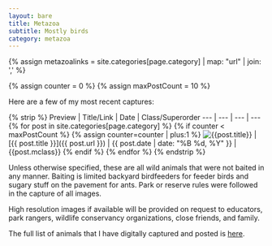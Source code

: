 ```yaml
---
layout: bare
title: Metazoa
subtitle: Mostly birds
category: metazoa
---
```


{% assign metazoalinks = site.categories[page.category] | map: "url" | join: ',' %}

<div class="container" markdown="1">

<div class="row">
  <div class="col-xs-12 bigfont-column"><p></p></div>
</div>

<div class="row">
  <div class="col-xs-4 bigfont-column" id="firstm"></div>
  <script>
    var metazoa_string = "{{metazoalinks }}";
    var metazoa = metazoa_string.split(',');
    var mfirst = metazoa[metazoa.length - 1];
    var elem = document.createElement("a");
    elem.href = mfirst;
    elem.text = "First";
    elem.setAttribute("class", "btn btn-tall btn-primary btn-block medbigfont");
    document.getElementById("firstm").appendChild(elem);
  </script>
  <div class="col-xs-4 bigfont-column" id="randm"></div>
  <script>
    var metazoa_string = "{{metazoalinks }}";
    var metazoa = metazoa_string.split(',');
    var mrand = metazoa[Math.floor(Math.random() * metazoa.length)];
    var elem = document.createElement("a");
    elem.href = mrand;
    elem.text = "Random";
    elem.setAttribute("class", "btn btn-tall btn-primary btn-block medbigfont");
    document.getElementById("randm").appendChild(elem);
  </script>
  <div class="col-xs-4 bigfont-column" id="latestm"></div>
  <script>
    var metazoa_string = "{{metazoalinks }}";
    var metazoa = metazoa_string.split(',');
    var mlatest = metazoa[0];
    var elem = document.createElement("a");
    elem.href = mlatest;
    elem.text = "Latest";
    elem.setAttribute("class", "btn btn-tall btn-primary btn-block medbigfont");
    document.getElementById("latestm").appendChild(elem);
  </script>
</div>

<div class="row">
  <div class="col-xs-12 col-md-12 bigfont-column"><p></p></div>
</div>


<div class="row" markdown="1">
<div class="col-xs-12 col-md-12 bigfont-column" markdown="1"> 

{% assign counter = 0 %}
{% assign maxPostCount = 10 %}

Here are a few of my most recent captures:

{% strip %}
Preview | Title/Link | Date | Class/Superorder
--- | --- | --- | ---
{% for post in site.categories[page.category] %}
  {% if counter < maxPostCount %}
    {% assign counter=counter | plus:1 %}
![{{post.title}}](/images/metazoa_thumbs/{{post.mimage}}) | [{{ post.title }}]({{ post.url }}) | {{ post.date | date: "%B %d, %Y" }} | {{post.mclass}}
  {% endif %}
{% endfor %}
{% endstrip %}

Unless otherwise specified, these are all wild animals that were
not baited in any manner. Baiting is limited backyard birdfeeders for
feeder birds and sugary stuff on the pavement for ants. Park or reserve
rules were followed in the capture of all images.

High resolution images if available will be provided on request to educators,
park rangers, wildlife conservancy organizations, close friends, and family.

The full list of animals that I have digitally captured and posted is
[here](/metazoalist.html).


</div></div>

</div>
